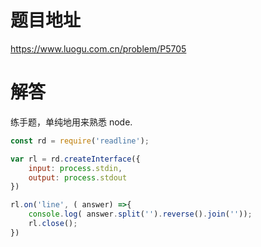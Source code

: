 # 题目地址
https://www.luogu.com.cn/problem/P5705

# 解答
练手题，单纯地用来熟悉 node.

```javascript
const rd = require('readline');

var rl = rd.createInterface({
    input: process.stdin,
    output: process.stdout
})

rl.on('line', ( answer) =>{
    console.log( answer.split('').reverse().join(''));
    rl.close();
})
```
